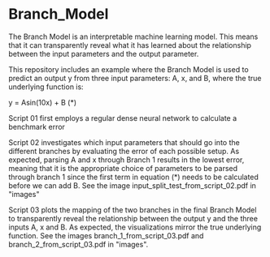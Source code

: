 # Branch_Model
The Branch Model is an interpretable machine learning model. This means that it can transparently reveal what it has learned about the relationship between the input parameters and the output parameter. 

This repository includes an example where the Branch Model is used to predict an output y from three input parameters: A, x, and B, where the true underlying function is:

y = Asin(10x) + B (*)

Script 01 first employs a regular dense neural network to calculate a benchmark error

Script 02 investigates which input parameters that should go into the different branches by evaluating the error of each possible setup. As expected, parsing A and x through Branch 1 results in the lowest error, meaning that it is the appropriate choice of parameters to be parsed through branch 1 since the first term in equation (*) needs to be calculated before we can add B. See the image input_split_test_from_script_02.pdf in "images"

Script 03 plots the mapping of the two branches in the final Branch Model to transparently reveal the relationship between the output y and the three inputs A, x and B. As expected, the visualizations mirror the true underlying function. See the images branch_1_from_script_03.pdf and branch_2_from_script_03.pdf in "images".
